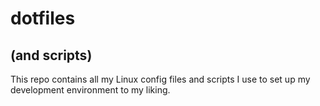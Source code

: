 # dotfiles
## (and scripts)

This repo contains all my Linux config files and scripts I use to set up my development environment to my liking.
